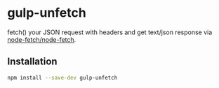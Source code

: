 # gulp-unfetch

fetch() your JSON request with headers and get text/json response via [node-fetch/node-fetch](https://github.com/node-fetch/node-fetch).

## Installation

```bash
npm install --save-dev gulp-unfetch
```
